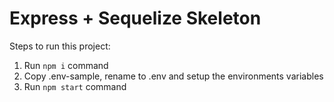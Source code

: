 # Express + Sequelize Skeleton

Steps to run this project:

1. Run `npm i` command
2. Copy .env-sample, rename to .env and setup the environments variables
3. Run `npm start` command
